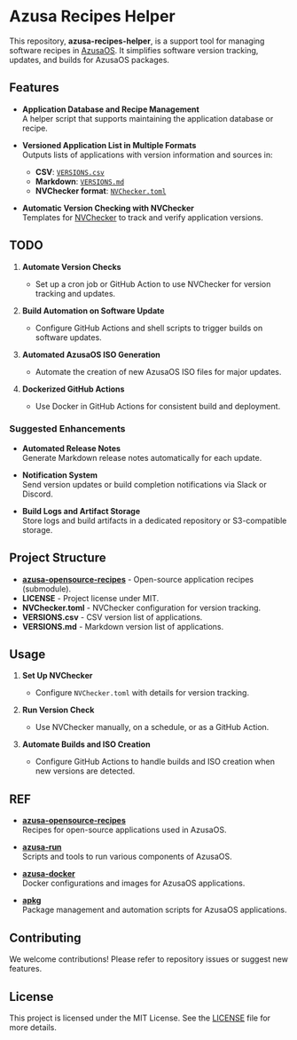 # Azusa Recipes Helper

This repository, **azusa-recipes-helper**, is a support tool for managing software recipes in [AzusaOS](https://github.com/azusaOS). It simplifies software version tracking, updates, and builds for AzusaOS packages.

## Features

- **Application Database and Recipe Management**  
  A helper script that supports maintaining the application database or recipe.

- **Versioned Application List in Multiple Formats**  
  Outputs lists of applications with version information and sources in:
  - **CSV**: [`VERSIONS.csv`](VERSIONS.csv)
  - **Markdown**: [`VERSIONS.md`](VERSIONS.md)
  - **NVChecker format**: [`NVChecker.toml`](NVChecker.toml)

- **Automatic Version Checking with NVChecker**  
  Templates for [NVChecker](https://github.com/lilydjwg/nvchecker) to track and verify application versions.

## TODO

1. **Automate Version Checks**
   - Set up a cron job or GitHub Action to use NVChecker for version tracking and updates.

2. **Build Automation on Software Update**
   - Configure GitHub Actions and shell scripts to trigger builds on software updates.

3. **Automated AzusaOS ISO Generation**
   - Automate the creation of new AzusaOS ISO files for major updates.

4. **Dockerized GitHub Actions**  
   - Use Docker in GitHub Actions for consistent build and deployment.

### Suggested Enhancements

- **Automated Release Notes**  
  Generate Markdown release notes automatically for each update.

- **Notification System**  
  Send version updates or build completion notifications via Slack or Discord.

- **Build Logs and Artifact Storage**  
  Store logs and build artifacts in a dedicated repository or S3-compatible storage.

## Project Structure

- **[azusa-opensource-recipes](https://github.com/AzusaOS/azusa-opensource-recipes/)** - Open-source application recipes (submodule).
- **LICENSE** - Project license under MIT.
- **NVChecker.toml** - NVChecker configuration for version tracking.
- **VERSIONS.csv** - CSV version list of applications.
- **VERSIONS.md** - Markdown version list of applications.

## Usage

1. **Set Up NVChecker**  
   - Configure `NVChecker.toml` with details for version tracking.

2. **Run Version Check**  
   - Use NVChecker manually, on a schedule, or as a GitHub Action.

3. **Automate Builds and ISO Creation**  
   - Configure GitHub Actions to handle builds and ISO creation when new versions are detected.

## REF

-   [**azusa-opensource-recipes**](https://github.com/AzusaOS/azusa-opensource-recipes/)  
    Recipes for open-source applications used in AzusaOS.
    
-   [**azusa-run**](https://github.com/AzusaOS/azusa-run)  
    Scripts and tools to run various components of AzusaOS.
    
-   [**azusa-docker**](https://github.com/AzusaOS/azusa-docker)  
    Docker configurations and images for AzusaOS applications.
    
-   [**apkg**](https://github.com/AzusaOS/apkg)  
    Package management and automation scripts for AzusaOS applications.
    
## Contributing

We welcome contributions! Please refer to repository issues or suggest new features.

## License

This project is licensed under the MIT License. See the [LICENSE](LICENSE) file for more details.
